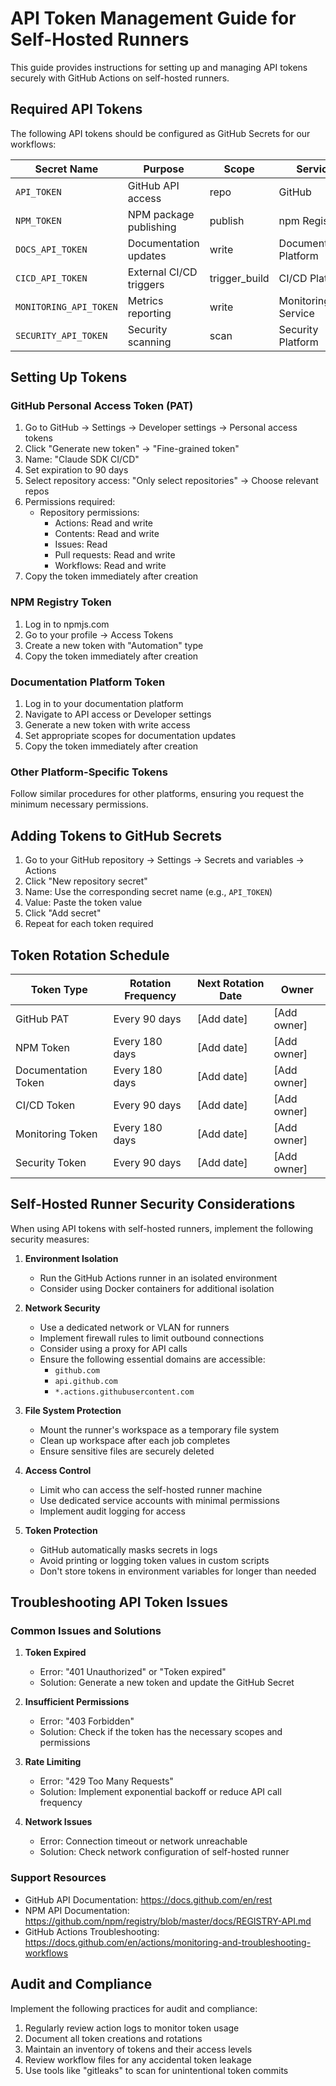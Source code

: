 # API Token Management Guide for Self-Hosted Runners

This guide provides instructions for setting up and managing API tokens securely with GitHub Actions on self-hosted runners.

## Required API Tokens

The following API tokens should be configured as GitHub Secrets for our workflows:

| Secret Name | Purpose | Scope | Service |
|-------------|---------|-------|---------|
| `API_TOKEN` | GitHub API access | repo | GitHub |
| `NPM_TOKEN` | NPM package publishing | publish | npm Registry |
| `DOCS_API_TOKEN` | Documentation updates | write | Documentation Platform |
| `CICD_API_TOKEN` | External CI/CD triggers | trigger_build | CI/CD Platform |
| `MONITORING_API_TOKEN` | Metrics reporting | write | Monitoring Service |
| `SECURITY_API_TOKEN` | Security scanning | scan | Security Platform |

## Setting Up Tokens

### GitHub Personal Access Token (PAT)

1. Go to GitHub → Settings → Developer settings → Personal access tokens
2. Click "Generate new token" → "Fine-grained token"
3. Name: "Claude SDK CI/CD"
4. Set expiration to 90 days
5. Select repository access: "Only select repositories" → Choose relevant repos
6. Permissions required:
   - Repository permissions:
     - Actions: Read and write
     - Contents: Read and write
     - Issues: Read
     - Pull requests: Read and write
     - Workflows: Read and write
7. Copy the token immediately after creation

### NPM Registry Token

1. Log in to npmjs.com
2. Go to your profile → Access Tokens
3. Create a new token with "Automation" type
4. Copy the token immediately after creation

### Documentation Platform Token

1. Log in to your documentation platform
2. Navigate to API access or Developer settings
3. Generate a new token with write access
4. Set appropriate scopes for documentation updates
5. Copy the token immediately after creation

### Other Platform-Specific Tokens

Follow similar procedures for other platforms, ensuring you request the minimum necessary permissions.

## Adding Tokens to GitHub Secrets

1. Go to your GitHub repository → Settings → Secrets and variables → Actions
2. Click "New repository secret"
3. Name: Use the corresponding secret name (e.g., `API_TOKEN`)
4. Value: Paste the token value
5. Click "Add secret"
6. Repeat for each token required

## Token Rotation Schedule

| Token Type | Rotation Frequency | Next Rotation Date | Owner |
|------------|-------------------|-------------------|-------|
| GitHub PAT | Every 90 days | [Add date] | [Add owner] |
| NPM Token | Every 180 days | [Add date] | [Add owner] |
| Documentation Token | Every 180 days | [Add date] | [Add owner] |
| CI/CD Token | Every 90 days | [Add date] | [Add owner] |
| Monitoring Token | Every 180 days | [Add date] | [Add owner] |
| Security Token | Every 90 days | [Add date] | [Add owner] |

## Self-Hosted Runner Security Considerations

When using API tokens with self-hosted runners, implement the following security measures:

1. **Environment Isolation**
   - Run the GitHub Actions runner in an isolated environment
   - Consider using Docker containers for additional isolation

2. **Network Security**
   - Use a dedicated network or VLAN for runners
   - Implement firewall rules to limit outbound connections
   - Consider using a proxy for API calls
   - Ensure the following essential domains are accessible:
     - `github.com`
     - `api.github.com`
     - `*.actions.githubusercontent.com`

3. **File System Protection**
   - Mount the runner's workspace as a temporary file system
   - Clean up workspace after each job completes
   - Ensure sensitive files are securely deleted

4. **Access Control**
   - Limit who can access the self-hosted runner machine
   - Use dedicated service accounts with minimal permissions
   - Implement audit logging for access

5. **Token Protection**
   - GitHub automatically masks secrets in logs
   - Avoid printing or logging token values in custom scripts
   - Don't store tokens in environment variables for longer than needed

## Troubleshooting API Token Issues

### Common Issues and Solutions

1. **Token Expired**
   - Error: "401 Unauthorized" or "Token expired"
   - Solution: Generate a new token and update the GitHub Secret

2. **Insufficient Permissions**
   - Error: "403 Forbidden"
   - Solution: Check if the token has the necessary scopes and permissions

3. **Rate Limiting**
   - Error: "429 Too Many Requests"
   - Solution: Implement exponential backoff or reduce API call frequency

4. **Network Issues**
   - Error: Connection timeout or network unreachable
   - Solution: Check network configuration of self-hosted runner

### Support Resources

- GitHub API Documentation: https://docs.github.com/en/rest
- NPM API Documentation: https://github.com/npm/registry/blob/master/docs/REGISTRY-API.md
- GitHub Actions Troubleshooting: https://docs.github.com/en/actions/monitoring-and-troubleshooting-workflows

## Audit and Compliance

Implement the following practices for audit and compliance:

1. Regularly review action logs to monitor token usage
2. Document all token creations and rotations
3. Maintain an inventory of tokens and their access levels
4. Review workflow files for any accidental token leakage
5. Use tools like "gitleaks" to scan for unintentional token commits